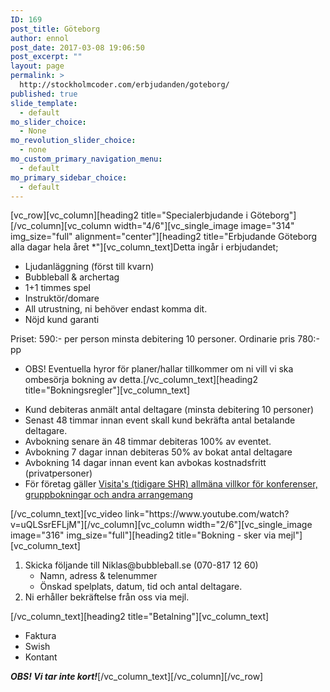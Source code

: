 ```yaml
---
ID: 169
post_title: Göteborg
author: ennol
post_date: 2017-03-08 19:06:50
post_excerpt: ""
layout: page
permalink: >
  http://stockholmcoder.com/erbjudanden/goteborg/
published: true
slide_template:
  - default
mo_slider_choice:
  - None
mo_revolution_slider_choice:
  - none
mo_custom_primary_navigation_menu:
  - default
mo_primary_sidebar_choice:
  - default
---
```

[vc_row][vc_column][heading2 title="Specialerbjudande i Göteborg"][/vc_column][vc_column width="4/6"][vc_single_image image="314" img_size="full" alignment="center"][heading2 title="Erbjudande Göteborg alla dagar hela året *"][vc_column_text]Detta ingår i erbjudandet;
<ul>
 	<li>Ljudanläggning (först till kvarn)</li>
 	<li>Bubbleball &amp; archertag</li>
 	<li>1+1 timmes spel</li>
 	<li>Instruktör/domare</li>
 	<li>All utrustning, ni behöver endast komma dit.</li>
 	<li>Nöjd kund garanti</li>
</ul>
Priset: 590:- per person minsta debitering 10 personer.
Ordinarie pris 780:-pp

* OBS! Eventuella hyror för planer/hallar tillkommer om ni vill vi ska ombesörja bokning av detta.[/vc_column_text][heading2 title="Bokningsregler"][vc_column_text]
<ul>
 	<li>Kund debiteras anmält antal deltagare (minsta debitering 10 personer)</li>
 	<li>Senast 48 timmar innan event skall kund bekräfta antal betalande deltagare.</li>
 	<li>Avbokning senare än 48 timmar debiteras 100% av eventet.</li>
 	<li>Avbokning 7 dagar innan debiteras 50% av bokat antal deltagare</li>
 	<li>Avbokning 14 dagar innan event kan avbokas kostnadsfritt (privatpersoner)</li>
 	<li>För företag gäller <a href="http://www.visita.se/globalassets/mitt-foretag/bokningsregler/allmanna-villkor141101_konferenser_gruppbokningar.pdf" target="_blank">Visita's (tidigare SHR) allmäna villkor för konferenser, gruppbokningar och andra arrangemang</a></li>
</ul>
[/vc_column_text][vc_video link="https://www.youtube.com/watch?v=uQLSsrEFLjM"][/vc_column][vc_column width="2/6"][vc_single_image image="316" img_size="full"][heading2 title="Bokning - sker via mejl"][vc_column_text]
<ol>
 	<li>Skicka följande till Niklas@bubbleball.se
(070-817 12 60)
<ul>
 	<li>Namn, adress &amp; telenummer</li>
 	<li>Önskad spelplats, datum, tid och antal deltagare.</li>
</ul>
</li>
 	<li>Ni erhåller bekräftelse från oss via mejl.</li>
</ol>
[/vc_column_text][heading2 title="Betalning"][vc_column_text]
<ul>
 	<li>Faktura</li>
 	<li>Swish</li>
 	<li>Kontant​</li>
</ul>
<strong><em>OBS! Vi tar inte kort!</em></strong>[/vc_column_text][/vc_column][/vc_row]